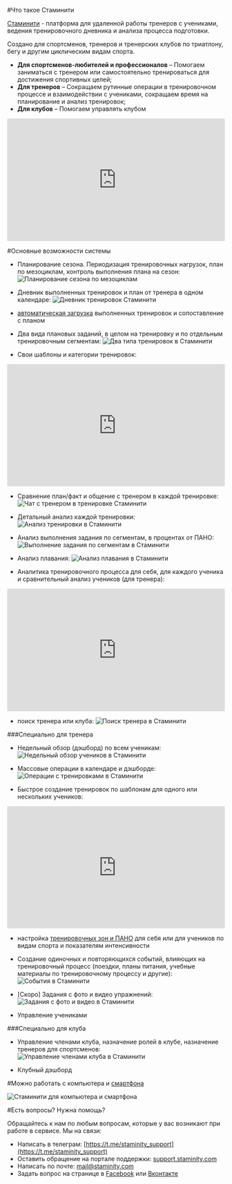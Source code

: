#Что такое Стаминити

[Стаминити](https://staminity.com) - платформа для удаленной работы тренеров с учениками, ведения тренировочного дневника и анализа процесса подготовки. 

Создано для спортсменов, тренеров и тренерских клубов по триатлону, бегу и другим циклическим видам спорта. 

* **Для спортсменов-любителей и профессионалов** – Помогаем заниматься с тренером или самостоятельно тренироваться для достижения спортивных целей;
* **Для тренеров** – Cокращаем рутинные операции в тренировочном процессе и взаимодействии с учениками, сокращаем время на планирование и анализ тренировок; 
* **Для клубов** – Помогаем управлять клубом


<style>.embed-container { position: relative; padding-bottom: 56.25%; height: 0; overflow: hidden; max-width: 100%; } .embed-container iframe, .embed-container object, .embed-container embed { position: absolute; top: 0; left: 0; width: 100%; height: 100%; }</style><div class='embed-container'><iframe src='https://www.youtube.com/embed/Y_H-ffsqMT8' frameborder='0' allowfullscreen></iframe></div>

#Основные возможности системы

* Планирование сезона. Периодизация тренировочных нагрузок, план по мезоциклам, контроль выполнения плана на сезон:
![Планирование сезона по мезоциклам](https://content.staminity.com/assets/images/periodization/season-builder.png)


* Дневник выполненных тренировок и план от тренера в одном календаре:
![Дневник тренировок Стаминити](https://content.staminity.com/assets/images/about/calendar-view.png)

* [автоматическая загрузка](/questions/activity-auto-sync.md) выполненных тренировок и сопоставление с планом

* Два вида плановых заданий, в целом на тренировку и по отдельным тренировочным сегментам:
![Два типа тренировок в Стаминити](https://content.staminity.com/assets/images/about/two-activity-type.png)

* Свои шаблоны и категории тренировок:

<style>.embed-container { position: relative; padding-bottom: 56.25%; height: 0; overflow: hidden; max-width: 100%; } .embed-container iframe, .embed-container object, .embed-container embed { position: absolute; top: 0; left: 0; width: 100%; height: 100%; }</style><div class='embed-container'><iframe src='https://www.youtube.com/embed/tnrZ6dzNQVk' frameborder='0' allowfullscreen></iframe></div>



* Сравнение план/факт и общение с тренером в каждой тренировке:
![Чат с тренером в тренировке Стаминити](https://content.staminity.com/assets/images/about/activity-plan-and-fact.png)

* Детальный анализ каждой тренировки: 
![Анализ тренировки в Стаминити](https://content.staminity.com/assets/images/about/activity-details.png)

* Анализ выполнения задания по сегментам, в процентах от ПАНО: 
![Выполнение задания по сегментам в Стаминити](https://content.staminity.com/assets/images/about/activity-structured2.png)

* Анализ плавания:
![Анализ плавания в Стаминити](https://content.staminity.com/assets/images/about/activity-swim.png)

* Аналитика тренировочного процесса для себя, для каждого ученика и сравнительный анализ учеников (для тренера):

<style>.embed-container { position: relative; padding-bottom: 56.25%; height: 0; overflow: hidden; max-width: 100%; } .embed-container iframe, .embed-container object, .embed-container embed { position: absolute; top: 0; left: 0; width: 100%; height: 100%; }</style><div class='embed-container'><iframe src='https://www.youtube.com/embed/AxLKeMMTn2Q' frameborder='0' allowfullscreen></iframe></div>

* поиск тренера или клуба:
![Поиск тренера в Стаминити](https://content.staminity.com/assets/images/about/find-coach.png)

###Специально для тренера

* Недельный обзор (дэшборд) по всем ученикам:
![Недельный обзор учеников в Стаминити](https://content.staminity.com/assets/images/about/coach-dashboard.png)

* Массовые операции в календаре и дэшборде:
![Операции с тренировками в Стаминити](https://content.staminity.com/assets/images/about/copy-paste.gif)

* Быстрое создание тренировок по шаблонам для одного или нескольких учеников:

<style>.embed-container { position: relative; padding-bottom: 56.25%; height: 0; overflow: hidden; max-width: 100%; } .embed-container iframe, .embed-container object, .embed-container embed { position: absolute; top: 0; left: 0; width: 100%; height: 100%; }</style><div class='embed-container'><iframe src='https://www.youtube.com/embed/CdPF1MPI-cc' frameborder='0' allowfullscreen></iframe></div>

* настройка [тренировочных зон и ПАНО](/basics/intensity-zones.md) для себя или для учеников по видам спорта и показателям интенсивности

* Создание одиночных и повторяющихся событий, влияющих на тренировочный процесс (поездки, планы питания, учебные материалы по тренировочному процессу и другие):
![События в Стаминити](https://content.staminity.com/assets/images/about/record-foods.png)

* [Скоро] Задания с фото и видео упражнений:
![Задания с фото и видео в Стаминити](https://content.staminity.com/assets/images/about/records-video.png)

* Управление учениками

###Специально для клуба
* Управление членами клуба, назначение ролей в клубе, назначение тренеров для спортсменов:
![Управление членами клуба в Стаминити](https://content.staminity.com/assets/images/about/club-management.png)

* Клубный дэшборд


#Можно работать с компьютера и [смартфона](/basics/staminity-for-mobile.md)

![Стаминити для компьютера и смартфона](https://content.staminity.com/assets/images/mobile-pwa/Desktop-and-mobile2.png)

#Есть вопросы? Нужна помощь?

Обращайтесь к нам по любым вопросам, которые у вас возникают при работе в сервисе.  Мы на связи:
* Написать в телеграм: [https://t.me/staminity_support](https://t.me/staminity_support)
* Оставить обращение на портале поддержки: [support.staminity.com](http://support.staminity.com)
* Написать по почте: [mail@staminity.com](mailto:mail@staminity.com)
* Задать вопрос на странице в [Facebook](https://facebook.com/staminity) или [Вконтакте](https://vk.com/staminity)
